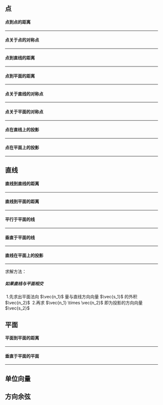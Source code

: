 ## 点

#### 点到点的距离

---

#### 点关于点的对称点

---

#### 点到直线的距离

---

#### 点到平面的距离

---

#### 点关于直线的对称点

---

#### 点关于平面的对称点

---

#### 点在直线上的投影

---



#### 点在平面上的投影

---

## 直线

#### 直线到直线的距离

---

#### 直线到平面的距离

---

#### 平行于平面的线

---

#### 垂直于平面的线

---

#### 直线在平面上的投影

---

求解方法：

##### 如果直线与平面相交

​	1.先求出平面法向 $\vec{n_1}$ 量与直线方向向量 $\vec{s_1}$ 的外积 $\vec{n_2}$
​    2.再求 $\vec{n_1} \times \vec{n_2}$ 即为投影的方向向量 $\vec{s_2}$



## 平面

#### 平面到平面的距离

---

#### 垂直于平面的平面

---



## 单位向量



## 方向余弦

